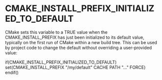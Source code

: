   

# CMAKE_INSTALL_PREFIX_INITIALIZED_TO_DEFAULT  
CMake sets this variable to a TRUE value when the
CMAKE_INSTALL_PREFIX has just been initialized to
its default value, typically on the first run of CMake within
a new build tree.  This can be used by project code to change
the default without overriding a user-provided value:  

if(CMAKE_INSTALL_PREFIX_INITIALIZED_TO_DEFAULT)
  set(CMAKE_INSTALL_PREFIX "/my/default" CACHE PATH "..." FORCE)
endif()

  

